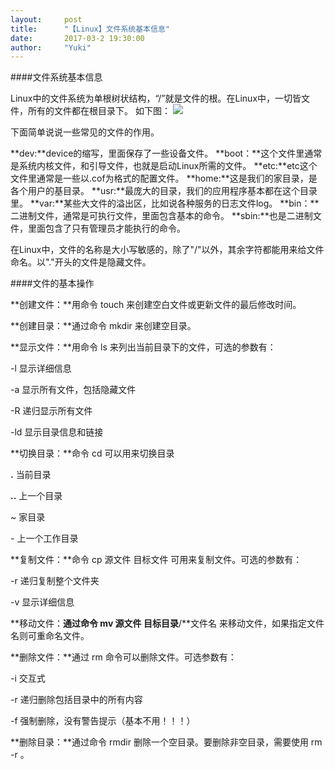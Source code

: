 ```yaml
---
layout:     post
title:      "【Linux】文件系统基本信息"
date:       2017-03-2 19:30:00
author:     "Yuki"
---
```

####文件系统基本信息

Linux中的文件系统为单根树状结构，“/”就是文件的根。在Linux中，一切皆文件，所有的文件都在根目录下。
如下图：
![](http://a3.qpic.cn/psb?/V147rPAc093Xfq/8eDXwRVIWiDnUXmFjprbvSVHg1JCqQ0mCEJLFbyZG*4!/m/dPYAAAAAAAAAnull&bo=ogLWAQAAAAADB1U!&rf=photolist&t=5)

下面简单说说一些常见的文件的作用。

**dev:**device的缩写，里面保存了一些设备文件。
**boot：**这个文件里通常是系统内核文件，和引导文件，也就是启动Linux所需的文件。
**etc:**etc这个文件里通常是一些以.cof为格式的配置文件。
**home:**这是我们的家目录，是各个用户的基目录。
**usr:**最庞大的目录，我们的应用程序基本都在这个目录里。
**var:**某些大文件的溢出区，比如说各种服务的日志文件log。
**bin：**二进制文件，通常是可执行文件，里面包含基本的命令。
**sbin:**也是二进制文件，里面包含了只有管理员才能执行的命令。

在Linux中，文件的名称是大小写敏感的，除了"/"以外，其余字符都能用来给文件命名。以"."开头的文件是隐藏文件。

####文件的基本操作

**创建文件：**用命令 touch 来创建空白文件或更新文件的最后修改时间。

**创建目录：**通过命令 mkdir 来创建空目录。

**显示文件：**用命令 ls 来列出当前目录下的文件，可选的参数有：

-l  显示详细信息

-a  显示所有文件，包括隐藏文件

-R  递归显示所有文件

-ld  显示目录信息和链接

**切换目录：**命令 cd 可以用来切换目录

**.**		当前目录

**..**		上一个目录

~		家目录

\- 上一个工作目录

**复制文件：**命令 cp 源文件 目标文件 可用来复制文件。可选的参数有：

-r 递归复制整个文件夹

-v 显示详细信息

**移动文件：**通过命令 mv 源文件 目标目录**/**文件名 来移动文件，如果指定文件名则可重命名文件。 

**删除文件：**通过 rm 命令可以删除文件。可选参数有：

-i 交互式

-r 递归删除包括目录中的所有内容

-f 强制删除，没有警告提示（基本不用！！！）

**删除目录：**通过命令 rmdir 删除一个空目录。要删除非空目录，需要使用 rm -r 。